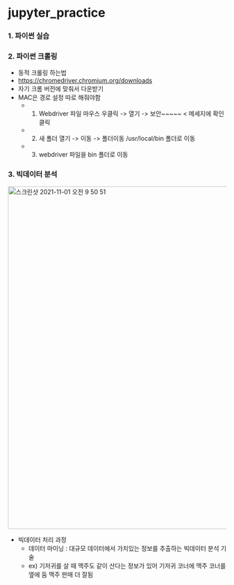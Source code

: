 # jupyter_practice

### 1. 파이썬 실습

### 2. 파이썬 크롤링

- 동적 크롤링 하는법
- https://chromedriver.chromium.org/downloads
- 자기 크롬 버전에 맞춰서 다운받기
- MAC은 경로 설정 따로 해줘야함
  - 1. Webdriver 파일 마우스 우클릭 -> 열기 -> 보안~~~~~ < 메세지에 확인 클릭
  - 2. 새 폴더 열기 -> 이동 -> 폴더이동 /usr/local/bin 폴더로 이동 
  - 3. webdriver 파일을 bin 폴더로 이동

### 3. 빅데이터 분석
<img width="787" alt="스크린샷 2021-11-01 오전 9 50 51" src="https://user-images.githubusercontent.com/89058117/139607690-4f0ce5d8-c4c8-4fa9-8b5a-8ef10e90d507.png">

- 빅데이터 처리 과정
  - 데이터 마이닝 : 대규모 데이터에서 가치있는 정보를 추출하는 빅데이터 분석 기술
  - ex) 기저귀를 살 때 맥주도 같이 산다는 정보가 있어 기저귀 코너에 맥주 코너를 옆에 둠 맥주 판매 더 잘됨
